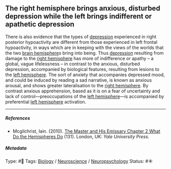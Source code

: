## The right hemisphere brings anxious, disturbed depression while the left brings indifferent or apathetic depression

There is also evidence that the types of [depression](Depression.md) experienced in right posterior hypoactivity are different from those experienced in left frontal hypoactivity, in ways which are in keeping with the views of the worlds that the two [brain hemisphere]()s bring into being. Thus [depression](Depression.md) resulting from damage to the [right hemisphere](Right%20hemisphere.md) has more of indifference or apathy – a global, vague lifelessness – in contrast to the anxious, disturbed depression, accompanied by biological features, resulting from lesions to the [left hemisphere](Left%20hemisphere.md). The sort of anxiety that accompanies depressed mood, and could be induced by reading a sad narrative, is known as anxious arousal, and shows greater lateralisation to the [right hemisphere](Right%20hemisphere.md). By contrast anxious apprehension, based as it is on a fear of uncertainty and lack of control—preoccupations of the [left hemisphere](Left%20hemisphere.md)—is accompanied by preferential [left hemisphere](Left%20hemisphere.md) activation.

---

##### References

* Mcgilchrist, Iain. (2010). [The Master and His Emissary Chapter 2 What Do the Hemispheres Do](The%20Master%20and%20His%20Emissary%20Chapter%202%20What%20Do%20the%20Hemispheres%20Do.md) (131). London, UK: *Yale University Press.*

##### Metadata

Type: #🔴 
Tags: [Biology]() / [Neuroscience](Neuroscience.md) / [Neuropsychology](Neuropsychology.md) 
Status: #☀️ 
